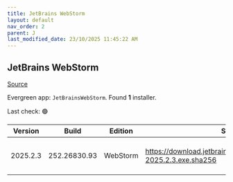 ```yaml
---
title: JetBrains WebStorm
layout: default
nav_order: 2
parent: J
last_modified_date: 23/10/2025 11:45:22 AM
---
```


## JetBrains WebStorm

[Source](https://www.jetbrains.com/webstorm)

Evergreen app: `JetBrainsWebStorm`. Found **1** installer.

Last check: 🟢

| Version  | Build        | Edition  | Sha256                                                               | Date      | Size      | Type | URI                                                                                                                            |
| -------- | ------------ | -------- | -------------------------------------------------------------------- | --------- | --------- | ---- | ------------------------------------------------------------------------------------------------------------------------------ |
| 2025.2.3 | 252.26830.93 | WebStorm | https://download.jetbrains.com/webstorm/WebStorm-2025.2.3.exe.sha256 | 2/10/2025 | 995159976 | exe  | [https://download.jetbrains.com/webstorm/WebStorm-2025.2.3.exe](https://download.jetbrains.com/webstorm/WebStorm-2025.2.3.exe) |
